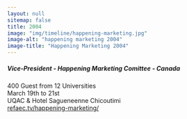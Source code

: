 ```yaml
---
layout: null
sitemap: false
title: 2004
image: "img/timeline/happening-marketing.jpg"
image-alt: "happening marketing 2004"
image-title: "Happening Marketing 2004"
---
```

##### Vice-President - Happening Marketing Comittee - Canada
400 Guest from 12 Universities  
March 19th to 21st  
UQAC & Hotel Sagueneenne Chicoutimi  
[refaec.tv/happening-marketing/](https://refaec.tv/happening-marketing/)